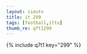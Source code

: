 ```yaml
--- 
layout: sieutv
title: it 299
tags: [football,ittv]
thumb_re: q7t1299
---
```

{% include q7t1 key="299" %} 
